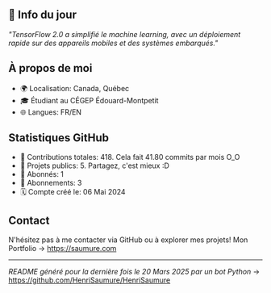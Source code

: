 

## 💭 Info du jour
*"TensorFlow 2.0 a simplifié le machine learning, avec un déploiement rapide sur des appareils mobiles et des systèmes embarqués."*

## À propos de moi
- 🌍 Localisation: Canada, Québec
- 🎓 Étudiant au CÉGEP Édouard-Montpetit
- 🌐 Langues: FR/EN

## Statistiques GitHub
- 🧮 Contributions totales: 418. Cela fait 41.80 commits par mois O_O
- 📂 Projets publics: 5. Partagez, c'est mieux :D
- 👥 Abonnés: 1 
- 👀 Abonnements: 3
- 🗓️ Compte créé le: 06 Mai 2024

## Contact
N'hésitez pas à me contacter via GitHub ou à explorer mes projets! Mon Portfolio -> https://saumure.com

---

*README généré pour la dernière fois le 20 Mars 2025 par un bot Python* -> https://github.com/HenriSaumure/HenriSaumure
